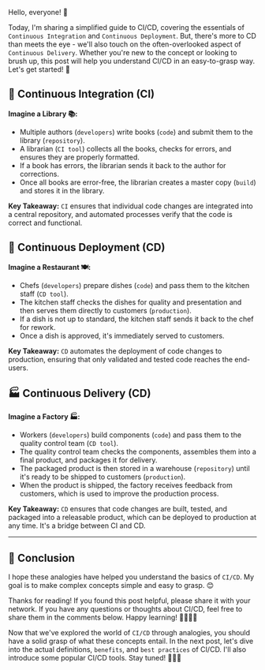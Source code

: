 Hello, everyone! 👋

Today, I'm sharing a simplified guide to CI/CD, covering the essentials of `Continuous Integration` and `Continuous Deployment`. But, there's more to CD than meets the eye - we'll also touch on the often-overlooked aspect of `Continuous Delivery`. Whether you're new to the concept or looking to brush up, this post will help you understand CI/CD in an easy-to-grasp way. Let's get started! 🌟

## 🤖 Continuous Integration (CI)

**Imagine a Library 📚:**

- Multiple authors (`developers`) write books (`code`) and submit them to the library (`repository`).
- A librarian (`CI tool`) collects all the books, checks for errors, and ensures they are properly formatted.
- If a book has errors, the librarian sends it back to the author for corrections.
- Once all books are error-free, the librarian creates a master copy (`build`) and stores it in the library.

**Key Takeaway:** `CI` ensures that individual code changes are integrated into a central repository, and automated processes verify that the code is correct and functional.

## 🚀 Continuous Deployment (CD)

**Imagine a Restaurant 🍽️:**

- Chefs (`developers`) prepare dishes (`code`) and pass them to the kitchen staff (`CD tool`).
- The kitchen staff checks the dishes for quality and presentation and then serves them directly to customers (`production`).
- If a dish is not up to standard, the kitchen staff sends it back to the chef for rework.
- Once a dish is approved, it's immediately served to customers.

**Key Takeaway:** `CD` automates the deployment of code changes to production, ensuring that only validated and tested code reaches the end-users.

## 🏭 Continuous Delivery (CD)

**Imagine a Factory 🏭:**

- Workers (`developers`) build components (`code`) and pass them to the quality control team (`CD tool`).
- The quality control team checks the components, assembles them into a final product, and packages it for delivery.
- The packaged product is then stored in a warehouse (`repository`) until it's ready to be shipped to customers (`production`).
- When the product is shipped, the factory receives feedback from customers, which is used to improve the production process.

**Key Takeaway:** `CD` ensures that code changes are built, tested, and packaged into a releasable product, which can be deployed to production at any time. It's a bridge between CI and CD.

---

## 🎉 Conclusion

I hope these analogies have helped you understand the basics of `CI/CD`. My goal is to make complex concepts simple and easy to grasp. 😊

Thanks for reading! If you found this post helpful, please share it with your network. If you have any questions or thoughts about CI/CD, feel free to share them in the comments below. Happy learning! 👨‍💻👩‍💻

Now that we've explored the world of `CI/CD` through analogies, you should have a solid grasp of what these concepts entail. In the next post, let's dive into the actual definitions, `benefits`, and `best practices` of CI/CD. I'll also introduce some popular CI/CD tools. Stay tuned! 📘🔧✨
